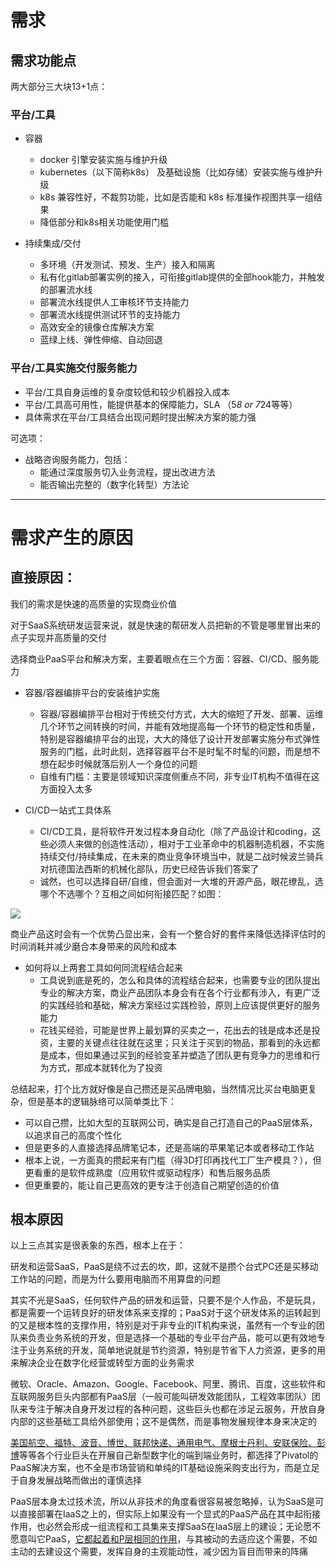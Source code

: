# 需求

## 需求功能点

两大部分三大块13+1点：

### 平台/工具

+ 容器
  + docker 引擎安装实施与维护升级
  + kubernetes（以下简称k8s） 及基础设施（比如存储）安装实施与维护升级
  + k8s 兼容性好，不裁剪功能，比如是否能和 k8s 标准操作视图共享一组结果
  + 降低部分和k8s相关功能使用门槛

+ 持续集成/交付
  + 多环境（开发测试、预发、生产）接入和隔离
  + 私有化gitlab部署实例的接入，可衔接gitlab提供的全部hook能力，并触发的部署流水线
  + 部署流水线提供人工审核环节支持能力
  + 部署流水线提供测试环节的支持能力
  + 高效安全的镜像仓库解决方案
  + 蓝绿上线、弹性伸缩、自动回退

### 平台/工具实施交付服务能力

+ 平台/工具自身运维的复杂度较低和较少机器投入成本
+ 平台/工具高可用性，能提供基本的保障能力，SLA （5*8 or 7*24等等）
+ 具体需求在平台/工具结合出现问题时提出解决方案的能力强

可选项：

+ 战略咨询服务能力，包括：
  - 能通过深度服务切入业务流程，提出改进方法
  - 能否输出完整的（数字化转型）方法论


***


# 需求产生的原因

## 直接原因：

我们的需求是快速的高质量的实现商业价值

对于SaaS系统研发运营来说，就是快速的帮研发人员把新的不管是哪里冒出来的点子实现并高质量的交付

选择商业PaaS平台和解决方案，主要着眼点在三个方面：容器、CI/CD、服务能力

+ 容器/容器编排平台的安装维护实施
  - 容器/容器编排平台相对于传统交付方式，大大的缩短了开发、部署、运维几个环节之间转换的时间，并能有效地提高每一个环节的稳定性和质量，特别是容器编排平台的出现，大大的降低了设计开发部署实施分布式弹性服务的门槛，此时此刻，选择容器平台不是时髦不时髦的问题，而是想不想在起步时候就落后别人一个身位的问题
  - 自维有门槛：主要是领域知识深度侧重点不同，非专业IT机构不值得在这方面投入太多

+ CI/CD一站式工具体系
  - CI/CD工具，是将软件开发过程本身自动化（除了产品设计和coding，这些必须人来做的创造性活动），相对于工业革命中的机器制造机器，不实施持续交付/持续集成，在未来的商业竞争环境当中，就是二战时候波兰骑兵对抗德国法西斯的机械化部队，历史已经告诉我们答案了
  - 诚然，也可以选择自研/自维，但会面对一大堆的开源产品，眼花缭乱，选哪个不选哪个？互相之间如何衔接匹配？如图：

![](http://www.jamesbowman.me/post/cdlandscape/ContinuousDeliveryToolLandscape-fullsize.jpeg)

商业产品这时会有一个优势凸显出来，会有一个整合好的套件来降低选择评估时的时间消耗并减少磨合本身带来的风险和成本

+ 如何将以上两套工具如何同流程结合起来
  - 工具说到底是死的，怎么和具体的流程结合起来，也需要专业的团队提出专业的解决方案，商业产品团队本身会有在各个行业都有涉入，有更广泛的实践经验和基础，解决方案经过实践检验，原则上应该提供更好的服务能力
  - 花钱买经验，可能是世界上最划算的买卖之一，花出去的钱是成本还是投资，主要的关键点往往就在这里；只关注于买到的物品，那看到的永远都是成本，但如果通过买到的经验变革并塑造了团队更有竞争力的思维和行为方式，那成本就转化为了投资

总结起来，打个比方就好像是自己攒还是买品牌电脑，当然情况比买台电脑更复杂，但是基本的逻辑脉络可以简单类比下：

+ 可以自己攒，比如大型的互联网公司，确实是自己打造自己的PaaS层体系，以追求自己的高度个性化
+ 但是更多的人直接选择品牌笔记本，还是高端的苹果笔记本或者移动工作站
+ 根本上说，一方面真的攒起来有门槛（得3D打印再找代工厂生产模具？），但更看重的是软件成熟度（应用软件或驱动程序）和售后服务品质
+ 但更重要的，能让自己更高效的更专注于创造自己期望创造的价值

## 根本原因

以上三点其实是很表象的东西，根本上在于：

研发和运营SaaS，PaaS是绕不过去的坎，即，这就不是攒个台式PC还是买移动工作站的问题，而是为什么要用电脑而不用算盘的问题

其实不光是SaaS，任何软件产品的研发和运营，只要不是个人作品，不是玩具，都是需要一个运转良好的研发体系来支撑的；PaaS对于这个研发体系的运转起到的又是根本性的支撑作用，特别是对于非专业的IT机构来说，虽然有一个专业的团队来负责业务系统的开发，但是选择一个基础的专业平台产品，能可以更有效地专注于业务系统的开发，简单地说就是节约资源，特别是节省下人力资源，更多的用来解决企业在数字化经营或转型方面的业务需求

微软、Oracle、Amazon、Google、Facebook、阿里、腾讯、百度，这些软件和互联网服务巨头内部都有PaaS层（一般可能叫研发效能团队，工程效率团队）团队来专注于解决自身开发过程的各种问题，这些巨头也都在涉足云服务，开放自身内部的这些基础工具给外部使用；这不是偶然，而是事物发展规律本身来决定的

[美国航空、福特、波音、博世、联邦快递、通用电气、摩根士丹利、安联保险、彭博](https://pivotal.io/cn/industries)等等各个行业巨头在开展自己新型数字化的端到端业务时，都选择了Pivatol的PaaS解决方案，也不全是市场营销和单纯的IT基础设施采购支出行为，而是立足于自身发展战略而做出的谨慎选择

PaaS层本身太过技术流，所以从非技术的角度看很容易被忽略掉，认为SaaS是可以直接部署在IaaS之上的，但实际上如果没有一个显式的PaaS产品在其中起衔接作用，也必然会形成一组流程和工具集来支撑SaaS在IaaS层上的建设；无论愿不愿意叫它PaaS，[它都起着和P层相同的作用](https://github.com/leizhnxp/learning/wiki/k8s-PaaS-compare-slide#%E6%A0%B9%E6%9C%AC%E7%9A%84%E5%8E%9F%E5%9B%A0)，与其被动的去适应这个需要，不如主动的去建设这个需要，发挥自身的主观能动性，减少因为盲目而带来的阵痛


